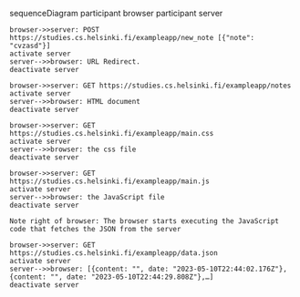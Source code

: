 sequenceDiagram
    participant browser
    participant server

    browser->>server: POST https://studies.cs.helsinki.fi/exampleapp/new_note [{"note": "cvzasd"}]
    activate server
    server-->>browser: URL Redirect.
    deactivate server

    browser->>server: GET https://studies.cs.helsinki.fi/exampleapp/notes 
    activate server
    server-->>browser: HTML document
    deactivate server

    browser->>server: GET https://studies.cs.helsinki.fi/exampleapp/main.css
    activate server
    server-->>browser: the css file
    deactivate server

    browser->>server: GET https://studies.cs.helsinki.fi/exampleapp/main.js
    activate server
    server-->>browser: the JavaScript file
    deactivate server

    Note right of browser: The browser starts executing the JavaScript code that fetches the JSON from the server
    
    browser->>server: GET https://studies.cs.helsinki.fi/exampleapp/data.json
    activate server
    server-->>browser: [{content: "", date: "2023-05-10T22:44:02.176Z"}, {content: "", date: "2023-05-10T22:44:29.808Z"},…]
    deactivate server
